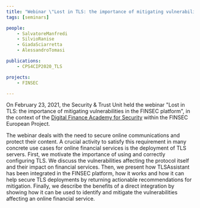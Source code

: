 ```yaml
---
title: "Webinar \"Lost in TLS: the importance of mitigating vulnerabilities in the FINSEC platform\""
tags: [seminars]

people:
    - SalvatoreManfredi
    - SilvioRanise
    - GiadaSciarretta
    - AlessandroTomasi

publications:
    - CPS4CIP2020_TLS

projects:
    - FINSEC

---
```


On February 23, 2021, the Security & Trust Unit held the webinar "Lost in TLS: the importance of mitigating vulnerabilities in the FINSEC platform", in the context of the [Digital Finance Academy for Security](https://finsecurity.eu/digital-finance-academy-for-security/) within the FINSEC European Project.

The webinar deals with the need to secure online communications and protect their content. A crucial activity to satisfy this requirement in many concrete use cases for online financial services is the deployment of TLS servers. First, we motivate the importance of using and correctly configuring TLS. We discuss the vulnerabilities affecting the protocol itself and their impact on financial services. Then, we present how TLSAssistant has been integrated in the FINSEC platform, how it works and how it can help secure TLS deployments by returning actionable recommendations for mitigation. Finally, we describe the benefits of a direct integration by showing how it can be used to identify and mitigate the vulnerabilities affecting an online financial service.